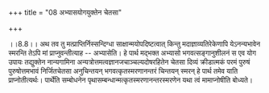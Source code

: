 +++
title = "08 अभ्यासयोगयुक्तेन चेतसा"

+++
  
  
।।8.8।। अथ तव तु मत्प्राप्तिर्निस्सन्दिग्धा साक्षान्मयोपदिष्टत्वात्
किन्तु मदाज्ञाव्यतिरेकेणापि येऽनन्यभावेन स्मरन्ति तेऽपि मां
प्राप्नुवन्तीत्याह -- अभ्यासेति। हे पार्थ मद्भक्त अभ्यासो
भगवत्सङ्गानुशीलनं स एव योग उपायः तद्युक्तेन नान्यगामिना
अन्यत्रोत्तमत्वज्ञानजचाञ्चल्यदोषरहितेन चेतसा दिव्यं क्रीडात्मकं परमं
पुरुषं पुरुषोत्तमभावं निर्जितचेतसा अनुचिन्तयन् भगवत्कृतस्मरणानन्तरं
चिन्तयन् स्मरन् हे पार्थ तमेव याति प्राप्नोतीत्यर्थः। पार्थेति सम्बोधनेन
पृथासम्बन्धान्मत्कृतस्मरणानन्तरस्मरणेन यथा त्वं मामाप्नोषीति बोध्यते।  
  
